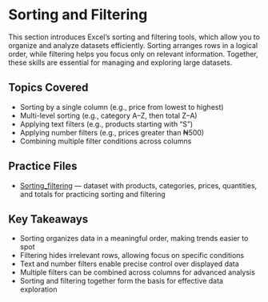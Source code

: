 # Sorting and Filtering  
This section introduces Excel’s sorting and filtering tools, which allow you to organize and analyze datasets efficiently. Sorting arranges rows in a logical order, while filtering helps you focus only on relevant information. Together, these skills are essential for managing and exploring large datasets.  

## Topics Covered  
- Sorting by a single column (e.g., price from lowest to highest)  
- Multi-level sorting (e.g., category A–Z, then total Z–A)  
- Applying text filters (e.g., products starting with “S”)  
- Applying number filters (e.g., prices greater than ₦500)  
- Combining multiple filter conditions across columns  

## Practice Files  
- [Sorting_filtering](./Sorting_filtering.xlsx) — dataset with products, categories, prices, quantities, and totals for practicing sorting and filtering  

## Key Takeaways  
- Sorting organizes data in a meaningful order, making trends easier to spot  
- Filtering hides irrelevant rows, allowing focus on specific conditions  
- Text and number filters enable precise control over displayed data  
- Multiple filters can be combined across columns for advanced analysis  
- Sorting and filtering together form the basis for effective data exploration  
